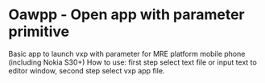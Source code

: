 # Oawpp - Open app with parameter primitive
Basic app to launch vxp with parameter for MRE platform mobile phone (including Nokia S30+)
How to use: first step select text file or input text to editor window, second step select vxp app file.

